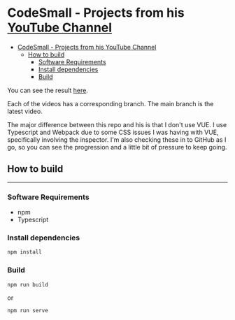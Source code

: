 # CodeSmall - Projects from his [YouTube Channel](https://www.youtube.com/@CodeSmall)

- [CodeSmall - Projects from his YouTube Channel](#codesmall---projects-from-his-youtube-channel)
  - [How to build](#how-to-build)
    - [Software Requirements](#software-requirements)
    - [Install dependencies](#install-dependencies)
    - [Build](#build)

You can see the result [here](https://corysia.github.io/code-small).

Each of the videos has a corresponding branch. The main branch is the latest video.

The major difference between this repo and his is that I don't use VUE. I use Typescript and Webpack due to some CSS issues I was having with VUE, specifically involving the inspector.  I'm also checking these in to GitHub as I go, so you can see the progression and a little bit of pressure to keep going.

## How to build

---

### Software Requirements

- npm
- Typescript

### Install dependencies

```bash
npm install
```

### Build

```bash
npm run build
```

or

```bash
npm run serve
```
